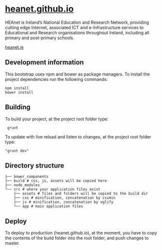 # [heanet.github.io](https://heanet.github.io)

HEAnet is Ireland’s National Education and Research Network, providing cutting edge Internet, associated ICT and e-Infrastructure services to Educational and Research organisations throughout Ireland, including all primary and post-primary schools.


[heanet.ie](http://www.heanet.ie)

## Development information

This bootstrap uses npm and bower as package managers.
To install the project dependencies run the following commands:

    npm install
    bower install

## Building

To build your project, at the project root folder type:

     grunt

To update with live reload and listen to changes, at the project root folder type: 

    "grunt dev" 

## Directory structure
    ├── bower_components
    ├── build # css, js, assets will be copied here
    ├── node_modules
    └── src # where your application files exist
        ├── assets # files and folders will be copied to the build dir
        ├── css # minification, concatenation by cssmin
        ├── js # minification, concatenation by uglify
        └── app # main application files

## Deploy

To deploy to production (heanet.github.io), at the moment, you have to copy the contents of the build folder into the root folder, and push changes to master.
